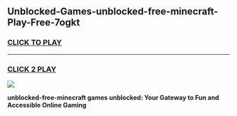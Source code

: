 
## Unblocked-Games-unblocked-free-minecraft-Play-Free-7ogkt
<h3>
<a href="https://premium76.site?title=unblocked-free-minecraft&ref=18A1">CLICK TO PLAY</a></h3>
<hr>

<h3>
<a href="https://premium76.site?title=unblocked-free-minecraft&ref=18A1">CLICK 2 PLAY</a>
  
</h3>

<a href="https://premium76.site?title=unblocked-free-minecraft&ref=18A1"><img src="https://clearcache.store/games.png"></a>


**unblocked-free-minecraft games unblocked: Your Gateway to Fun and Accessible Online Gaming**
